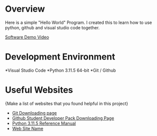 # Overview

Here is a simple "Hello World" Program. I created this to learn how to use python, github and visual studio code together.

[Software Demo Video](http://youtube.link.goes.here)

# Development Environment
*Visual Studio Code
*Python 3.11.5 64-bit
*Git / Github

# Useful Websites

{Make a list of websites that you found helpful in this project}
* [Git Downloading page](https://git-scm.com/download/win)
* [Github Student Developer Pack Downloading Page](https://education.github.com/pack)
* [Python 3.11.5 Reference Manual](https://docs.python.org/3/)
* [Web Site Name](http://url.link.goes.here)

